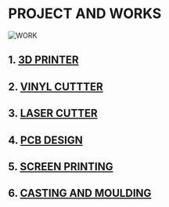 # PROJECT AND WORKS

![WORK](http://www.minc.com.au/core/uploads/2013/09/Project-Works.jpg)


##   1. [3D PRINTER](tpmabdulkareem.github.io/3D)

##   2. [VINYL CUTTTER](tpmabdulkareem.github.io/vinyl)

##   3. [LASER CUTTER](tpmabdulkareem.github.io/box)

##   4. [PCB DESIGN](tpmabdulkareem.github.io/led)

##   5. [SCREEN PRINTING](tpmabdulkareem.github.io/tshirt)

##   6. [CASTING AND MOULDING](tpmabdulkareem.github.io/mold)

